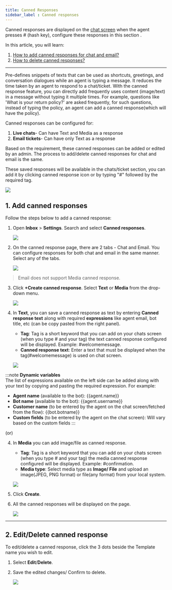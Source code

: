 ```yaml
---
title: Canned Responses
sidebar_label : Canned responses
---
```


Canned responses are displayed on the [chat screen](https://docs.yellow.ai/docs/platform_concepts/inbox/chats/chatscreen#1-chat-screen) when the agent presses # (hash key), configure these responses in this section . 

In this article, you will learn:
1. [How to add canned responses for chat and email?](#add)
2. [How to delete canned responses?](#delete)

---

Pre-defines snippets of texts that can be used as shortcuts, greetings, and conversation dialogues while an agent is typing a message. It reduces the time taken by an agent to respond to a chat/ticket. 
With the canned response feature, you can directly add frequently uses content (image/text) in a message without typing it multiple times. For example, questions like 'What is your return policy?' are asked frequently, for such questions, instead of typing the policy, an agent can add a canned response(which will have the policy).

Canned responses can be configured for:
1. **Live chats**- Can have Text and Media as a response
2. **Email tickets**- Can have only Text as a response

Based on the requirement, these canned responses can be added or edited by an admin. The process to add/delete canned responses for chat and email is the same. 

These saved responses will be available in the chats/ticket section, you can add it by clicking canned response icon or by typing "#" followed by the required tag. 

![](https://i.imgur.com/5CqmfB6.png)


## <a name="add"></a> 1. Add canned responses 

Follow the steps below to add a canned response:

1. Open **Inbox** > **Settings**. Search and select **Canned responses**.

    ![](https://i.imgur.com/LMuoMr3.png)

2. On the canned response page, there are 2 tabs - Chat and Email. You can configure responses for both chat and email in the same manner. Select any of the tabs.

    ![](https://i.imgur.com/QlybMMh.png)

> Email does not support Media canned response. 

3. Click **+Create canned response**. Select **Text** or **Media** from the drop-down menu. 

    ![](https://i.imgur.com/iBujuJF.png)

4. In **Text**, you can save a canned response as text by entering **Canned response text** along with required **expressions** like agent email, bot title, etc (can be copy pasted from the right panel).  
    - **Tag**: Tag is a short keyword that you can add on your chats screen (when you type # and your tag) the text canned response configured will be displayed. Example: #welcomemessage.
    - **Canned response text**: Enter a text that must be displayed when the tag(#welcomemessage) is used on chat screen. 
    
    ![](https://i.imgur.com/Zj1e8iL.png)   

:::note 
**Dynamic variables**     
The list of expressions available on the left side can be added along with your text by copying and pasting the required expression. For example:        
- **Agent name** (available to the bot): {{agent.name}}
- **Bot name** (available to the bot): {{agent.username}}
- **Customer name** (to be entered by the agent on the chat screen/fetched from the flow): {{bot.botname}}
- **Custom fields** (to be entered by the agent on the chat screen):  Will vary based on the custom fields
:::


(or)

4.  In **Media** you can add image/file as canned response. 
    - **Tag**: Tag is a short keyword that you can add on your chats screen (when you type # and your tag) the media canned response configured will be displayed. Example: #confirmation.
    - **Media type**: Select media type as **Image/ File** and upload an image(JPEG, PNG format) or file(any format) from your local system. 
    
    ![](https://i.imgur.com/jsUqUB0.jpg)
    
5. Click **Create**.  
6. All the canned responses will be displayed on the page.   

    ![](https://i.imgur.com/N0kjNRg.png) 


------

## <a name="delete"></a> 2. Edit/Delete canned response

To edit/delete a canned response, click the 3 dots beside the Template name you wish to edit.

1. Select **Edit**/**Delete**.
2. Save the edited changes/ Confirm to delete.

    ![](https://i.imgur.com/HuV4z76.png)
